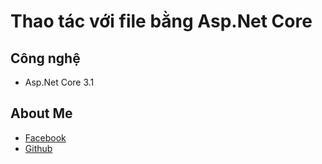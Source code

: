 ﻿# Thao tác với file bằng Asp.Net Core
## Công nghệ
- Asp.Net Core 3.1
## About Me
- [Facebook](https://www.facebook.com/vuduc.cuong4)
- [Github](https://github.com/vuduccuong)
